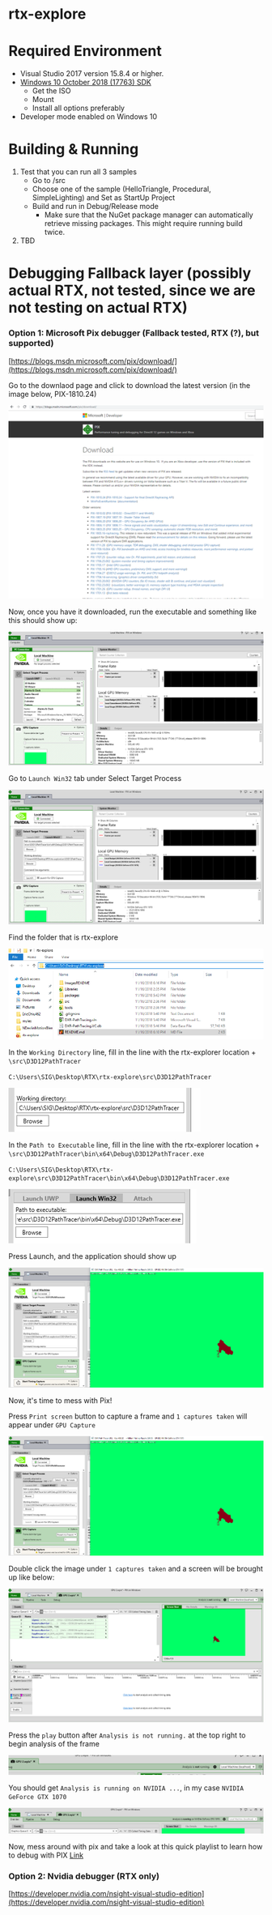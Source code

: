 # rtx-explore

# Required Environment
* Visual Studio 2017 version 15.8.4 or higher.
* [Windows 10 October 2018 (17763) SDK](https://developer.microsoft.com/en-US/windows/downloads/windows-10-sdk)
     * Get the ISO
     * Mount
     * Install all options preferably
* Developer mode enabled on Windows 10

# Building & Running
1) Test that you can run all 3 samples
   * Go to /src
   * Choose one of the sample (HelloTriangle, Procedural, SimpleLighting) and Set as StartUp Project
   * Build and run in Debug/Release mode
      * Make sure that the NuGet package manager can automatically retrieve missing packages. This might require running build twice.
2) TBD

# Debugging Fallback layer (possibly actual RTX, not tested, since we are not testing on actual RTX)

### Option 1: Microsoft Pix debugger (Fallback tested, RTX (?), but supported)

[https://blogs.msdn.microsoft.com/pix/download/](https://blogs.msdn.microsoft.com/pix/download/)

Go to the downlaod page and click to download the latest version (in the image below, PIX-1810.24)

![](ImagesREADME/pix_download.png)

Now, once you have it downloaded, run the executable and something like this should show up:

![](ImagesREADME/pix_front.png)

Go to `Launch Win32` tab under Select Target Process

![](ImagesREADME/pix_select_target.png)

Find the folder that is rtx-explore

![](ImagesREADME/pix_base_folder.png)

In the `Working Directory` line, fill in the line with the rtx-explorer location + `\src\D3D12PathTracer`

`C:\Users\SIG\Desktop\RTX\rtx-explore\src\D3D12PathTracer`

![](ImagesREADME/pix_working_dir.png)

In the `Path to Executable` line, fill in the line with the rtx-explorer location + `\src\D3D12PathTracer\bin\x64\Debug\D3D12PathTracer.exe`

`C:\Users\SIG\Desktop\RTX\rtx-explore\src\D3D12PathTracer\bin\x64\Debug\D3D12PathTracer.exe`

![](ImagesREADME/pix_path_to_executable.png)

Press Launch, and the application should show up

![](ImagesREADME/pix_show.png)

Now, it's time to mess with Pix!

Press `Print screen` button to capture a frame and `1 captures taken` will appear under `GPU Capture`

![](ImagesREADME/pix_print_screen.png)

Double click the image under `1 captures taken` and a screen will be brought up like below:

![](ImagesREADME/pix_page.png)

Press the `play` button after `Analysis is not running.` at the top right to begin analysis of the frame 

![](ImagesREADME/pix_analysis.png)

You should get `Analysis is running on NVIDIA ...`, in my case `NVIDIA GeForce GTX 1070`

![](ImagesREADME/pix_analysis_finished.png)

Now, mess around with pix and take a look at this quick playlist to learn how to debug with PIX [Link](https://www.youtube.com/playlist?list=PLeHvwXyqearWuPPxh6T03iwX-McPG5LkB)

### Option 2: Nvidia debugger (RTX only)

[https://developer.nvidia.com/nsight-visual-studio-edition](https://developer.nvidia.com/nsight-visual-studio-edition)



